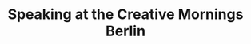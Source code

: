 ---
title: Speaking at the Creative Mornings Berlin
excerpt: In November 2016, I had the honor to speak at Creative Mornings Berlin.
---